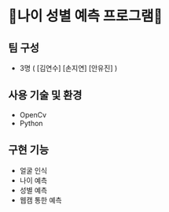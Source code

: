 # 👧나이 성별 예측 프로그램👨

## 팀 구성
+ 3명 ( [김연수] [손지연] [안유진] )

## 사용 기술 및 환경
+ OpenCv 
+ Python

## 구현 기능
+ 얼굴 인식
+ 나이 예측
+ 성별 예측
+ 웹캠 통한 예측
